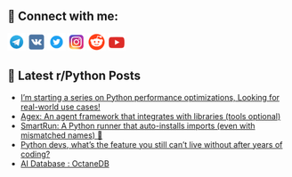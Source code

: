 ## 🔎 Connect with me:
[<img src="https://github.com/bullbesh/bullbesh/blob/main/images/Telegram.png" width="32" height="32" />](https://t.me/bullbesh)
[<img src="https://github.com/bullbesh/bullbesh/blob/main/images/VK.png" width="32" height="32" />](https://vk.com/bullbesh)
[<img src="https://github.com/bullbesh/bullbesh/blob/main/images/Twitter.png" width="32" height="32" />](https://twitter.com/bullbesh1)
[<img src="https://github.com/bullbesh/bullbesh/blob/main/images/Instagram.png" width="32" height="32" />](https://www.instagram.com/bullbesh)
[<img src="https://github.com/bullbesh/bullbesh/blob/main/images/Reddit.png" width="32" height="32" />](https://www.reddit.com/user/bullbesh)
[<img src="https://github.com/bullbesh/bullbesh/blob/main/images/YouTube.png" width="32" height="32" />](https://www.youtube.com/channel/UCtfjRs6uzgq5mfm8S06WTcg)

## 📕 Latest r/Python Posts
<!-- BLOG-POST-LIST:START -->
- [I’m starting a series on Python performance optimizations, Looking for real-world use cases!](https://www.reddit.com/r/Python/comments/1my65vc/im_starting_a_series_on_python_performance/)
- [Agex: An agent framework that integrates with libraries &lpar;tools optional&rpar;](https://www.reddit.com/r/Python/comments/1my5d0x/agex_an_agent_framework_that_integrates_with/)
- [SmartRun: A Python runner that auto-installs imports &lpar;even with mismatched names&rpar; 🚀](https://www.reddit.com/r/Python/comments/1my1qcf/smartrun_a_python_runner_that_autoinstalls/)
- [Python devs, what’s the feature you still can’t live without after years of coding?](https://www.reddit.com/r/Python/comments/1mxxrvn/python_devs_whats_the_feature_you_still_cant_live/)
- [AI Database : OctaneDB](https://www.reddit.com/r/Python/comments/1mxwbn4/ai_database_octanedb/)
<!-- BLOG-POST-LIST:END -->
